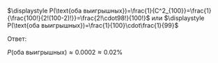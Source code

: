 $\displaystyle P(\text{оба выигрышных})=\frac{1}{C^2_{100}}=\frac{1}{\frac{100!}{2!(100-2)!}}=\frac{2!\cdot98!}{100!}$
или
$\displaystyle P(\text{оба выигрышных})=\frac{1}{100}\cdot\frac{1}{99}$


Ответ:

$\displaystyle P(\text{оба выигрышных})\approx0.0002\approx0.02\%$